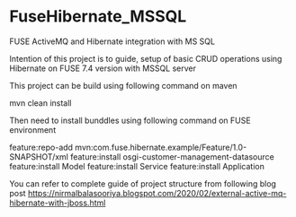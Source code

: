 # FuseHibernate_MSSQL
FUSE ActiveMQ and Hibernate integration with MS SQL

Intention of this project is to guide, setup of basic CRUD operations using Hibernate on FUSE 7.4 version with MSSQL server

This project can be build using following command on maven

mvn clean install

Then need to install bunddles using following command on FUSE environment 

feature:repo-add mvn:com.fuse.hibernate.example/Feature/1.0-SNAPSHOT/xml
feature:install osgi-customer-management-datasource
feature:install Model
feature:install Service
feature:install Application

You can refer to complete guide of project structure from following blog post 
https://nirmalbalasooriya.blogspot.com/2020/02/external-active-mq-hibernate-with-jboss.html
